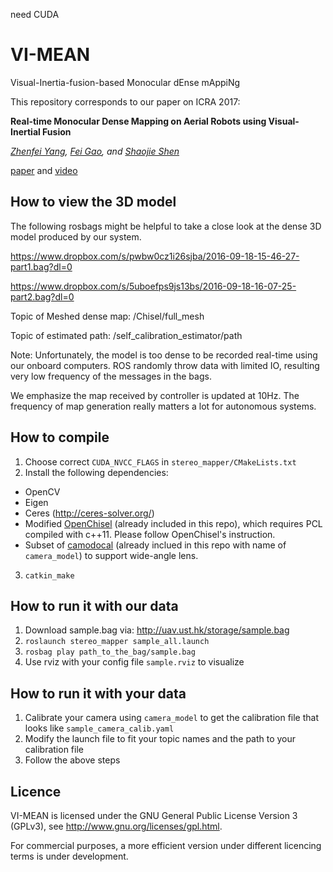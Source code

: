 need CUDA
# VI-MEAN
Visual-Inertia-fusion-based Monocular dEnse mAppiNg

This repository corresponds to our paper on ICRA 2017:

__Real-time Monocular Dense Mapping on Aerial Robots using Visual-Inertial Fusion__

*[Zhenfei Yang](mailto:zyangag@connect.ust.hk), [Fei Gao](mailto:fgaoaa@connect.ust.hk), and [Shaojie Shen](mailto:eeshaojie@ust.hk)*

[paper](https://github.com/dvorak0/VI-MEAN/raw/master/ICRA17_1095_MS.pdf) and [video](https://www.youtube.com/watch?v=M4BMks6bQbc)

## How to view the 3D model
The following rosbags might be helpful to take a close look at the dense 3D model produced by our system.

https://www.dropbox.com/s/pwbw0cz1i26sjba/2016-09-18-15-46-27-part1.bag?dl=0

https://www.dropbox.com/s/5uboefps9js13bs/2016-09-18-16-07-25-part2.bag?dl=0

Topic of Meshed dense map: /Chisel/full_mesh

Topic of estimated path: /self_calibration_estimator/path

Note: Unfortunately, the model is too dense to be recorded real-time using our onboard computers. ROS randomly throw data with limited IO, resulting very low frequency of the messages in the bags.

We emphasize the map received by controller is updated at 10Hz. The frequency of map generation really matters a lot for autonomous systems.

## How to compile
1. Choose correct `CUDA_NVCC_FLAGS` in `stereo_mapper/CMakeLists.txt`
2. Install the following dependencies:
* OpenCV
* Eigen
* Ceres (http://ceres-solver.org/)
* Modified [OpenChisel](https://github.com/personalrobotics/OpenChisel) (already included in this repo), which requires PCL compiled with c++11. Please follow OpenChisel's instruction.
* Subset of [camodocal](https://github.com/hengli/camodocal) (already inclued in this repo with name of `camera_model`) to support wide-angle lens.
3. `catkin_make`
## How to run it with our data
1. Download sample.bag via: http://uav.ust.hk/storage/sample.bag
2. `roslaunch stereo_mapper sample_all.launch`
3. `rosbag play path_to_the_bag/sample.bag`
4. Use rviz with your config file `sample.rviz` to visualize
## How to run it with your data
1. Calibrate your camera using `camera_model` to get the calibration file that looks like `sample_camera_calib.yaml`
2. Modify the launch file to fit your topic names and the path to your calibration file
3. Follow the above steps

## Licence
VI-MEAN is licensed under the GNU General Public License Version 3 (GPLv3), see http://www.gnu.org/licenses/gpl.html.

For commercial purposes, a more efficient version under different licencing terms is under development.

